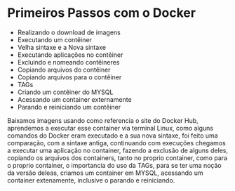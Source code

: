 # Primeiros Passos com o Docker

 - Realizando o download de imagens
 - Executando um contêiner
 - Velha sintaxe e a Nova sintaxe
 - Executando aplicações no contêiner
 - Excluindo e nomeando contêineres
 - Copiando arquivos do contêiner
 - Copiando arquivos para o contêiner
 - TAGs
 - Criando um contêiner do MYSQL
 - Acessando um container externamente
 - Parando e reiniciando um contêiner

Baixamos imagens usando como referencia o site do Docker Hub, aprendemos a executar esse container via terminal Linux, como alguns comandos do Docker eram executado e a sua nova sintaxe, foi feito uma comparação, com a sintaxe antiga, continuando com execuções chegamos a executar uma aplicação no container, fazendo a exclusão de alguns deles, copiando os arquivos dos containers, tanto no proprio container, como para o proprio container, o importancia do uso da TAGs, para se ter uma noção da versão deleas, criamos um container em MYSQL, acessando um container extenamente, inclusive o parando e reiniciando.